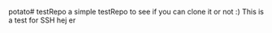 potato# testRepo
a simple testRepo to see if you can clone it or not :)
This is a test for SSH
hej
er